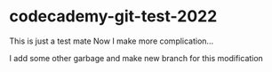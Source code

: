 # codecademy-git-test-2022

This is just a test mate
Now I make more complication...

I add some other garbage and make new branch for this modification
